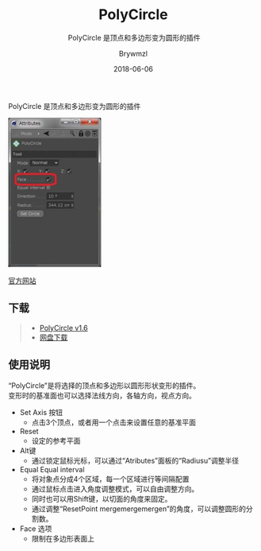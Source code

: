 ﻿---
layout:     post
title:      PolyCircle
subtitle:  PolyCircle 是顶点和多边形变为圆形的插件
date:       2018-06-06
author:     Brywmzl
header-img: img/C4D/csm_gits_video_top_770493397e.jpg
catalog: true
tags:
    - CINEMA 4D
    - 插件
---
PolyCircle 是顶点和多边形变为圆形的插件

<!--more-->

![](https://github.com/Brywmzl/Brywmzl.github.io/raw/master/img/C4D/plug-ins/PolyCircle/PolyCircle_0.jpg)  

[官方网站](http://coffeestock.boo.jp/Blog/)  

## 下载
>- [PolyCircle v1.6](http://coffeestock.boo.jp/Blog/?page_id=172)
>- [网盘下载](https://pan.baidu.com/s/1skEWB4D#list/path=/App/MAXON/_Plug-ins/COFFEE_STOCK/PolyCircle&parentPath=/App)

## 使用说明
“PolyCircle”是将选择的顶点和多边形以圆形形状变形的插件。  
变形时的基准面也可以选择法线方向，各轴方向，视点方向。

* Set Axis 按钮
	* 点击3个顶点，或者用一个点击来设置任意的基准平面
* Reset
	* 设定的参考平面
* Alt键
	* 通过锁定鼠标光标，可以通过“Atributes”面板的“Radiusu”调整半径
* Equal Equal interval
	* 将对象点分成4个区域，每一个区域进行等间隔配置
	* 通过鼠标点击进入角度调整模式，可以自由调整方向。
	* 同时也可以用Shift键，以切面的角度来固定。
	* 通过调整“ResetPoint mergemergemergen”的角度，可以调整圆形的分割数。
* Face 选项
	* 限制在多边形表面上